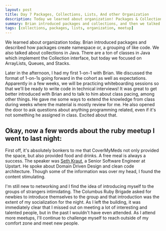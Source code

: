 ```yaml
---
layout: post
title: Day 7 Packages, Collections, Lists, And other Organization
description: Today we learned about organization! Packages & Collections mostly. 
summary: Brian introduced packages and collections, and then we talked about 3 different types of collections. 
tags: [collections, packages, lists, organization, meetup]
---
```


We learned about organization today. Brian introduced packages and described how packages create namespace or, a grouping of like code. We also talked about collections in Java. There are a ton of classes in Java which implement the Collection interface, but today we focused on ArrayLists, Queues, and Stacks. 

Later in the afternoon, I had my first 1-on-1 with Brian. We discussed the format of 1-on-1s going forward in the cohort as well as expectations. Apparently in a few weeks, we will be practicing whiteboarding sessions so that we'll be ready to write code in technical interviews! It was great to get better introduced with Brian and to talk to him about class pacing, among other things. He gave me some ways to extend the knowledge from class during weeks where the material is mostly review for me. He also opened the door to ask questions about anything programming related, even if it's not something he assigned in class. Excited about that. 

## Okay, now a few words about the ruby meetup I went to last night:
First off, it's absolutely bonkers to me that CoverMyMeds not only provided the space, but also provided food and drinks. A free meal is always a success. The speaker was [Seth Kraut](tech.sethkraut.com), a Senior Software Engineer at Upstart. He spoke about Domain Driven Design and clean code architecture. Though some of the information was over my head, I found the content stimulating. 

I'm still new to networking and I find the idea of introducing myself to the groups of strangers intimidating. The Columbus Ruby Brigade asked for newbies to introduce themselves to the group and that introduction was the extent of my socialization for the night. As I left the building, it was immediately clear that I missed out on meeting a lot of interesting and talented people, but in the past I wouldn't have even attended. As I attend more meetups, I'll continue to challenge myself to reach outside of my comfort zone and meet new people. 






